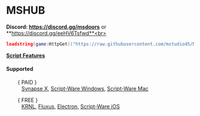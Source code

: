 # MSHUB
**Discord: https://discord.gg/msdoors** or **https://discord.gg/eeHV6Tsfwd**<br>
```lua
loadstring(game:HttpGet(("https://raw.githubusercontent.com/mstudio45/MSDOORS/main/MSHUB_Loader.lua"),true))()
```
**[Script Features](https://github.com/mstudio45/MSDOORS/blob/main/Script%20Features.md)**<br>

#### Supported
⠀⠀⠀{ PAID }<br>
⠀⠀⠀⠀[Synapse X](https://x.synapse.to), [Script-Ware Windows](https://script-ware.com), [Script-Ware Mac](https://script-ware.com)<br>

⠀⠀⠀{ FREE }<br>
⠀⠀⠀⠀[KRNL](https://krnl.place), [Fluxus](https://fluxteam.net), [Electron](https://ryos.lol), [Script-Ware iOS](https://script-ware.com/ios)<br>
